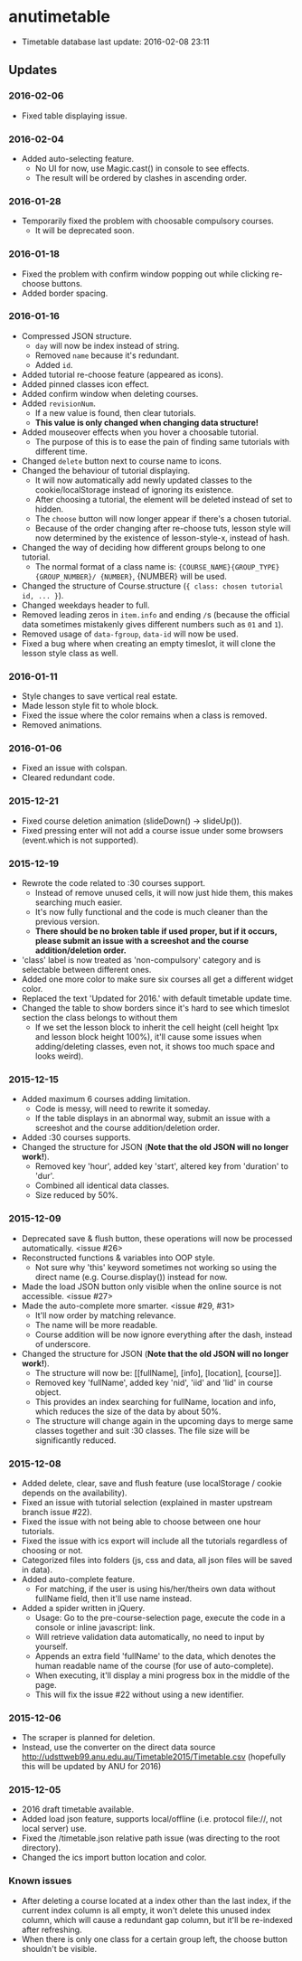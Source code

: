 # anutimetable

* Timetable database last update: 2016-02-08 23:11

## Updates

### 2016-02-06
* Fixed table displaying issue.

### 2016-02-04
* Added auto-selecting feature.
  * No UI for now, use Magic.cast() in console to see effects.
  * The result will be ordered by clashes in ascending order.

### 2016-01-28
* Temporarily fixed the problem with choosable compulsory courses.
  * It will be deprecated soon.

### 2016-01-18
* Fixed the problem with confirm window popping out while clicking re-choose buttons.
* Added border spacing.

### 2016-01-16
* Compressed JSON structure.
  * `day` will now be index instead of string.
  * Removed `name` because it's redundant.
  * Added `id`.
* Added tutorial re-choose feature (appeared as icons).
* Added pinned classes icon effect.
* Added confirm window when deleting courses.
* Added `revisionNum`.
  * If a new value is found, then clear tutorials.
  * **This value is only changed when changing data structure!**
* Added mouseover effects when you hover a choosable tutorial.
  * The purpose of this is to ease the pain of finding same tutorials with different time.
* Changed `delete` button next to course name to icons.
* Changed the behaviour of tutorial displaying.
  * It will now automatically add newly updated classes to the cookie/localStorage instead of ignoring its existence.
  * After choosing a tutorial, the element will be deleted instead of set to hidden.
  * The `choose` button will now longer appear if there's a chosen tutorial.
  * Because of the order changing after re-choose tuts, lesson style will now determined by the existence of lesson-style-x, instead of hash.
* Changed the way of deciding how different groups belong to one tutorial.
  * The normal format of a class name is: `{COURSE_NAME}{GROUP_TYPE}{GROUP_NUMBER}/ {NUMBER}`, {NUMBER} will be used.
* Changed the structure of Course.structure (`{ class: chosen tutorial id, ... }`).
* Changed weekdays header to full.
* Removed leading zeros in `item.info` and ending `/`s (because the official data sometimes mistakenly gives different numbers such as `01` and `1`).
* Removed usage of `data-fgroup`, `data-id` will now be used.
* Fixed a bug where when creating an empty timeslot, it will clone the lesson style class as well.

### 2016-01-11
* Style changes to save vertical real estate.
* Made lesson style fit to whole block.
* Fixed the issue where the color remains when a class is removed.
* Removed animations.

### 2016-01-06
* Fixed an issue with colspan.
* Cleared redundant code.

### 2015-12-21
* Fixed course deletion animation (slideDown() -> slideUp()).
* Fixed pressing enter will not add a course issue under some browsers (event.which is not supported).

### 2015-12-19
* Rewrote the code related to :30 courses support.
  * Instead of remove unused cells, it will now just hide them, this makes searching much easier.
  * It's now fully functional and the code is much cleaner than the previous version.
  * **There should be no broken table if used proper, but if it occurs, please submit an issue with a screeshot and the course addition/deletion order.**
* 'class' label is now treated as 'non-compulsory' category and is selectable between different ones.
* Added one more color to make sure six courses all get a different widget color.
* Replaced the text 'Updated for 2016.' with default timetable update time.
* Changed the table to show borders since it's hard to see which timeslot section the class belongs to without them
  * If we set the lesson block to inherit the cell height (cell height 1px and lesson block height 100%), it'll cause some issues when adding/deleting classes, even not, it shows too much space and looks weird).

### 2015-12-15
* Added maximum 6 courses adding limitation.
  * Code is messy, will need to rewrite it someday.
  * If the table displays in an abnormal way, submit an issue with a screeshot and the course addition/deletion order.
* Added :30 courses supports.
* Changed the structure for JSON (**Note that the old JSON will no longer work!**).
  * Removed key 'hour', added key 'start', altered key from 'duration' to 'dur'.
  * Combined all identical data classes.
  * Size reduced by 50%.

### 2015-12-09
* Deprecated save & flush button, these operations will now be processed automatically. <issue #26>
* Reconstructed functions & variables into OOP style.
  * Not sure why 'this' keyword sometimes not working so using the direct name (e.g. Course.display()) instead for now.
* Made the load JSON button only visible when the online source is not accessible. <issue #27>
* Made the auto-complete more smarter. <issue #29, #31>
  * It'll now order by matching relevance.
  * The name will be more readable.
  * Course addition will be now ignore everything after the dash, instead of underscore.
* Changed the structure for JSON (**Note that the old JSON will no longer work!**).
  * The structure will now be: [[fullName], [info], [location], [course]].
  * Removed key 'fullName', added key 'nid', 'iid' and 'lid' in course object.
  * This provides an index searching for fullName, location and info, which reduces the size of the data by about 50%.
  * The structure will change again in the upcoming days to merge same classes together and suit :30 classes. The file size will be significantly reduced.

### 2015-12-08
* Added delete, clear, save and flush feature (use localStorage / cookie depends on the availability).
* Fixed an issue with tutorial selection (explained in master upstream branch issue #22).
* Fixed the issue with not being able to choose between one hour tutorials.
* Fixed the issue with ics export will include all the tutorials regardless of choosing or not.
* Categorized files into folders (js, css and data, all json files will be saved in data).
* Added auto-complete feature.
  * For matching, if the user is using his/her/theirs own data without fullName field, then it'll use name instead.
* Added a spider written in jQuery.
  * Usage: Go to the pre-course-selection page, execute the code in a console or inline javascript: link.
  * Will retrieve validation data automatically, no need to input by yourself.
  * Appends an extra field 'fullName' to the data, which denotes the human readable name of the course (for use of auto-complete).
  * When executing, it'll display a mini progress box in the middle of the page.
  * This will fix the issue #22 without using a new identifier.

### 2015-12-06
* The scraper is planned for deletion.
* Instead, use the converter on the direct data source http://udsttweb99.anu.edu.au/Timetable2015/Timetable.csv (hopefully this will be updated by ANU for 2016)

### 2015-12-05
* 2016 draft timetable available.
* Added load json feature, supports local/offline (i.e. protocol file://, not local server) use.
* Fixed the /timetable.json relative path issue (was directing to the root directory).
* Changed the ics import button location and color.

### Known issues
* After deleting a course located at a index other than the last index, if the current index column is all empty, it won't delete this unused index column, which will cause a redundant gap column, but it'll be re-indexed after refreshing.
* When there is only one class for a certain group left, the choose button shouldn't be visible.